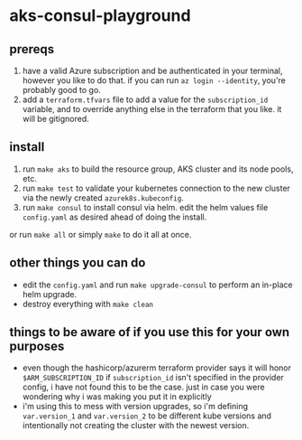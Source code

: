 # aks-consul-playground

## prereqs

1. have a valid Azure subscription and be authenticated in your terminal, however you like to do that. if you can run `az login --identity`, you're probably good to go.
1. add a `terraform.tfvars` file to add a value for the `subscription_id` variable, and to override anything else in the terraform that you like. it will be gitignored.

## install 

1. run `make aks` to build the resource group, AKS cluster and its node pools, etc.
1. run `make test` to validate your kubernetes connection to the new cluster via the newly created `azurek8s.kubeconfig`.
1. run `make consul` to install consul via helm. edit the helm values file `config.yaml` as desired ahead of doing the install.

or run `make all` or simply `make` to do it all at once.

## other things you can do

* edit the `config.yaml` and run `make upgrade-consul` to perform an in-place helm upgrade.
* destroy everything with `make clean`

## things to be aware of if you use this for your own purposes

* even though the hashicorp/azurerm terraform provider says it will honor `$ARM_SUBSCRIPTION_ID` if `subscription_id` isn't specified in the provider config, i have not found this to be the case. just in case you were wondering why i was making you put it in explicitly
* i'm using this to mess with version upgrades, so i'm defining `var.version_1` and `var.version_2` to be different kube versions and intentionally not creating the cluster with the newest version.